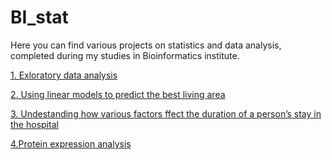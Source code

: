 # BI_stat
Here you can find various projects on statistics and data analysis, completed during my studies in Bioinformatics institute.

[1. Exloratory data analysis](https://github.com/Cucumberan/BI_stat/tree/main/1_project_eda)

[2. Using linear models to predict the best living area](https://github.com/Cucumberan/BI_stat/tree/main/2_project_lm)

[3. Undestanding how various factors ffect the duration of a person’s stay in the hospital](https://github.com/Cucumberan/BI_stat/tree/main/3_project_anova)

[4.Protein expression analysis](https://github.com/Cucumberan/BI_stat/tree/main/4_project_protein_expr)
